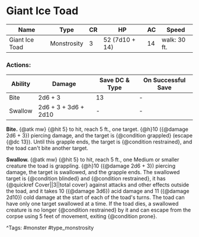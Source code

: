 # Giant Ice Toad

| Name | Type | CR | HP | AC | Speed |
|------|------|----|----|----|-------|
| Giant Ice Toad | Monstrosity | 3 | 52 (7d10 + 14) | 14 | walk: 30 ft. |

### Actions:

| Ability | Damage | Save DC & Type | On Successful Save |
|---------|--------|----------------|--------------------|
| Bite | 2d6 + 3 | 13 | - |
| Swallow | 2d6 + 3 + 3d6 + 2d10 | - | - |


**Bite.** {@atk mw} {@hit 5} to hit, reach 5 ft., one target. {@h}10 ({@damage 2d6 + 3}) piercing damage, and the target is {@condition grappled} (escape {@dc 13}). Until this grapple ends, the target is {@condition restrained}, and the toad can't bite another target.

**Swallow.** {@atk mw} {@hit 5} to hit, reach 5 ft., one Medium or smaller creature the toad is grappling. {@h}10 ({@damage 2d6 + 3}) piercing damage, the target is swallowed, and the grapple ends. The swallowed target is {@condition blinded} and {@condition restrained}, it has {@quickref Cover||3||total cover} against attacks and other effects outside the toad, and it takes 10 ({@damage 3d6}) acid damage and 11 ({@damage 2d10}) cold damage at the start of each of the toad's turns. The toad can have only one target swallowed at a time. If the toad dies, a swallowed creature is no longer {@condition restrained} by it and can escape from the corpse using 5 feet of movement, exiting {@condition prone}.

^Tags: #monster #type_monstrosity